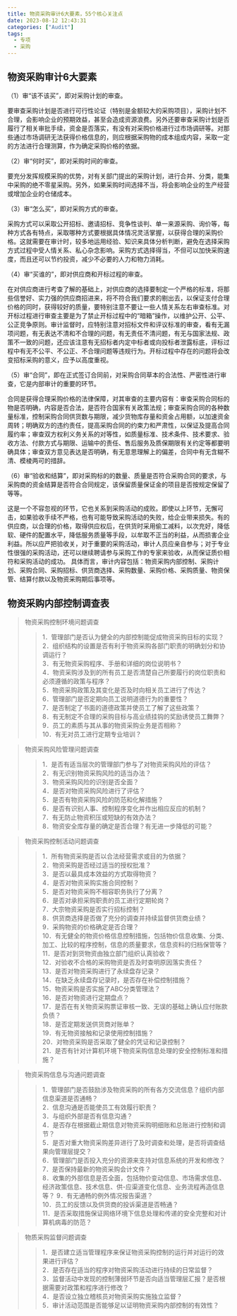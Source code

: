 ```yaml
---
title: 物资采购审计6大要素，55个核心关注点
date: 2023-08-12 12:43:31
categories: ["Audit"]
tags:
  - 专项
  - 采购
---
```

## 物资采购审计6大要素

（1）审“该不该买”，即对采购计划的审查。

要审查采购计划是否进行可行性论证（特别是金额较大的采购项目），采购计划不合理，会影响企业的预期效益，甚至会造成资源浪费。另外还要审查采购计划是否履行了相关审批手续，资金是否落实，有没有对采购价格进行过市场调研等。对那些通过市场调研无法获得价格信息的，则应根据采购物的成本组成内容，采取一定的方法进行合理测算，作为确定采购价格的依据。

（2）审“何时买”，即对采购时间的审查。

要充分发挥规模采购的优势，对有关部门提出的采购计划，进行合并、分类，能集中采购的绝不零星采购。另外，如果采购时间选择不当，将会影响企业的生产经营或增加企业的仓储成本。

（3）审“怎么买”，即对采购方式的审查。

采购方式可以采取公开招标、邀请招标、竞争性谈判、单一来源采购、询价等，每种方式各有特点，采取哪种方式要根据具体情况灵活掌握，以获得合理的采购价格。这就需要在审计时，较多地运用经验、知识来具体分析判断，避免在选择采购方式过程中受人情关系、私心杂念影响。采购方式选择得当，不但可以加快采购速度，而且还可以节约投资，减少不必要的人力和物力消耗。

（4）审“买谁的”，即对供应商和开标过程的审查。

在对供应商进行考查了解的基础上，对供应商的选择要制定一个严格的标准，将那些信誉好、实力强的供应商招进来，将不符合我们要求的剔出去，以保证支付合理价格的同时，获得较好的质量，要特别注意不要让一些人情关系左右审查标准。对开标过程进行审查主要是为了禁止开标过程中的“暗箱”操作，以维护公开、公平、公正竞争原则。审计监督时，应特别注意对招标文件和评议标准的审查，看有无漏项问题，有无表达不清和不合理的问题，有无责任不清问题，有无与国家法规、政策不一致的问题，还应该注意有无招标者内定中标者或向投标者泄露标底，评标过程中有无不公平、不公正、不合理问题等违规行为。开标过程中存在的问题将会改变招标采购的意义，应予以高度重视。

（5）审“合同”，即在正式签订合同前，对采购合同草本的合法性、严密性进行审查，它是内部审计的重要的环节。

合同是获得合理采购价格的法律保障，对其审查的主要内容有：审查采购合同标的物是否明确，内容是否合法，是否符合国家有关政策法规；审查采购合同的各种数量标准，控制采购合同供货数与期限，减少货物库存量和资金占用额，以加速资金周转；明确双方的违约责任，提高采购合同的约束力和严肃性，以保证及提高合同履约率；审查双方权利义务关系的对等性，如质量标准、技术条件、技术要求、验收方法、付款方式与期限、运输中的责任、售后服务及质保期限有关约定等都要明确具体；审查双方意见表达是否明确，有无意思理解上的偏差，合同中有无含糊不清、模棱两可的措辞。

（6）审“验收和结算”，即对采购标的的数量、质量是否符合采购合同的要求，与采购商的资金结算是否符合合同规定，该保留质量保证金的项目是否按规定保留了等等。

这是一个不容忽视的环节，它也关系到采购活动的成败。即使以上环节，无懈可击，如果验收手续不严格，也有可能导致采购活动的失败，给企业带来损失。有的供应商，以合理的价格，取得供应权后，在供货时采用偷工减料，以次充好，降低软、硬件的配置水平，降低服务质量等手段，以牟取不正当的利益，从而损害企业利益。所以应严把验收关，对于重要的采购活动，审计人员应亲自参与；对于专业性很强的采购活动，还可以继续聘请参与采购工作的专家来验收，从而保证质价相符和采购活动的成功。
具体而言，审计内容包括：物资采购内部控制、采购计划、采购合同、采购招标、供货商选择、采购数量、采购价格、采购质量、物资保管、结算付款以及物资采购期后事项等。

## 物资采购内部控制调查表
> 物资采购控制环境问题调查
>> 1．管理部门是否认为健全的内部控制能促成物资采购目标的实现？  
>> 2．组织结构的设置是否有利于物资采购各部门职责的明确划分和协调运行？  
>> 3．有无物资采购程序、手册和详细的岗位说明书？  
>> 4．物资采购涉及到的所有员工是否清楚自己所要履行的岗位职责和必须遵循的政策与程序？  
>> 5．物资采购政策及其变化是否及时向相关员工进行了传达？  
>> 6．管理部门是否定期向员工说明道德行为的重要性？  
>> 7．是否制定了书面的道德政策并使员工了解了这些政策？   
>> 8．有无制定不合理的采购目标与高业绩挂钩的奖励诱使员工舞弊？  
>> 9．员工的素质与其从事的物资采购业务是否相称？  
>> 10．有无对员工进行定期专业培训？

> 物资采购风险管理问题调查  
>> 1．是否有适当层次的管理部门参与了对物资采购风险的评估？  
>> 2．有无识别物资采购风险的适当办法？  
>> 3．物资采购风险的识别是否全面？  
>> 4．是否对物资采购风险进行了评估？  
>> 5．是否有物资采购风险的防范和化解措施？  
>> 6．是否有识别人事、控制程序变化并作出相应反应的机制？  
>> 7．有无防止物资积压或短缺的有效办法？  
>> 8．物资安全库存量的确定是否合理？有无进一步降低的可能？

> 物资采购控制活动问题调查  
>> 1．所有物资采购是否以合法经营需求或目的为依据？  
>> 2．物资采购是否经过适当的授权批准？  
>> 3．是否以最具成本效益的方式取得物资？  
>> 4．是否对物资采购实施合同控制？   
>> 5．是否对物资采购不相容职务执行了分离？  
>> 6．是否对承担采购职责的员工进行定期轮岗？  
>> 7．大宗物资采购是否实行招标控制？  
>> 8．供货商选择是否做了充分的调查并持续监督供货商业绩？  
>> 9．采购物资的价格确定是否合理？  
>> 10．有无健全的物资价格信息控制措施，包括物价信息收集、分类、加工、比较的程序控制，信息的质量要求，信息资料的归档保管等？  
>> 11．是否对到货物资由独立部门组织认真验收？  
>> 12．对验收不合格的采购物资是否及时查明原因落实责任？  
>> 13．是否对物资采购进行了永续盘存记录？  
>> 14．在缺乏永续盘存记录时，是否存在补偿控制措施？  
>> 15．物资采购是否实施了ABC分类管理法？  
>> 16．是否对物资进行定期盘点？  
>> 17．是否在有关物资采购票证审核一致、无误的基础上确认应付账款负债？  
>> 18．是否定期发送供货商对账单？  
>> 19．有无物资接触和记录使用控制措施？  
>> 20．对物资采购是否采取了健全的凭证和记录控制？  
>> 21．是否有针对计算机环境下物资采购信息处理的安全控制标准和措施？

> 物资采购信息与沟通问题调查  
>> 1．管理部门是否鼓励涉及物资采购的所有各方交流信息？组织内部信息渠道是否通畅？  
>> 2．信息沟通是否能使员工有效履行职责？  
>> 3．与组织外部是否有信息沟通？  
>> 4．是否存在根据截止期信息对物资采购明细账和总账进行控制和调节？  
>> 5．是否对重大物资采购差异进行了及时调查和处理，是否将调查结果向管理层提交？  
>> 6．管理部门是否投入充分的资源来支持对信息系统的开发和修改？  
>> 7．是否保持最新的物资采购会计文件？  
>> 8．收集的外部信息是否全面，包括物价变动信息、市场需求信息、经济政策信息、技术信息、供-应渠道变化信息、业务流程再造信息等？
>> 9．有无通畅的例外情况报告渠道？  
>> 10．员工的反馈以及供货商的投诉渠道是否畅通？  
>> 11．是否采取措施保证网络环境下信息处理和传递的安全完整和对计算机病毒的防范？

> 物质采购监督问题调查  
>> 1．是否建立适当管理程序来保证物资采购控制的运行并对运行的效果进行评估？  
>> 2．是否存在适当的程序对物资采购活动进行持续的日常监督？  
>> 3．监督活动中发现的控制薄弱环节是否向适当管理层汇报？是否根据需要对政策和程序进行修改？  
>> 4．是否设立独立稽核员对物资采购实施独立监督？  
>> 5．审计活动范围是否能够足以证明物资采购内部控制的有效性？